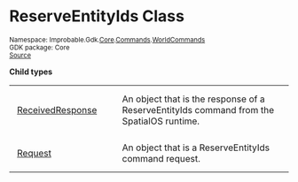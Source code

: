
# ReserveEntityIds Class
<sup>
Namespace: Improbable.Gdk.<a href="{{urlRoot}}/api/core-index">Core</a>.<a href="{{urlRoot}}/api/core/commands-index">Commands</a>.<a href="{{urlRoot}}/api/core/commands/world-commands">WorldCommands</a><br/>
GDK package: Core<br/>
<a href="https://www.github.com/spatialos/gdk-for-unity/blob/decea028/workers/unity/Packages/io.improbable.gdk.core/Commands/WorldCommands/ReserveEntityIds.cs/#L15">Source</a>
<style>
a code {
                    padding: 0em 0.25em!important;
}
code {
                    background-color: #ffffff!important;
}
</style>
</sup>






</p>

<b>Child types</b>

<table>
<tr>
<td style="padding: 14px; border: none; width: 16ch"><a href="{{urlRoot}}/api/core/commands/world-commands/reserve-entity-ids/received-response">ReceivedResponse</a></td>
<td style="padding: 14px; border: none;">An object that is the response of a ReserveEntityIds command from the SpatialOS runtime. </td>
</tr>
<tr>
<td style="padding: 14px; border: none; width: 16ch"><a href="{{urlRoot}}/api/core/commands/world-commands/reserve-entity-ids/request">Request</a></td>
<td style="padding: 14px; border: none;">An object that is a ReserveEntityIds command request. </td>
</tr>
</table>












